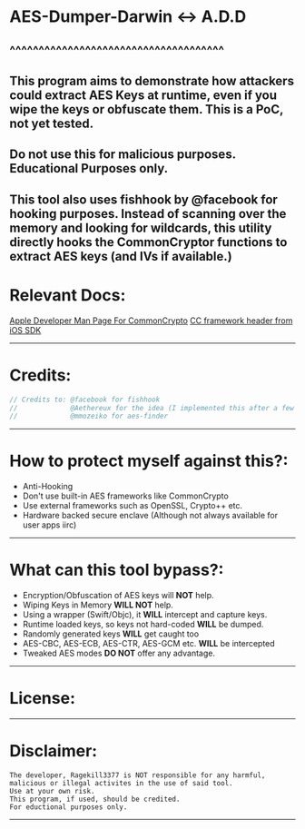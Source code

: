 # **AES-Dumper-Darwin** <-> **A.D.D**
^^^^^^^^^^^^^^^^^^^^^^^^^^^^^^^^^^^^^
--------------------------------------------------------------------
This program aims to demonstrate how attackers could extract AES
Keys at runtime, even if you wipe the keys or obfuscate them.
This is a PoC, not yet tested.
--------------------------------------------------------------------
Do not use this for malicious purposes.
Educational Purposes only.
--------------------------------------------------------------------
This tool also uses fishhook by @facebook for hooking purposes.
Instead of scanning over the memory and looking for wildcards,
this utility **directly hooks the CommonCryptor functions to extract
AES keys (and IVs if available.)**
--------------------------------------------------------------------

# **Relevant Docs**:
[Apple Developer Man Page For CommonCrypto](https://developer.apple.com/library/archive/documentation/System/Conceptual/ManPages_iPhoneOS/man3/CCCrypt.3cc.html)
[CC framework header from iOS SDK](https://github.com/xybp888/iOS-SDKs/blob/4c6806ebec5353f202a8e39dafba158d52f057e4/iPhoneOS18.1.sdk/usr/include/CommonCrypto/CommonCryptor.h)

--------------------------------------------------------------------
# **Credits**:
```c
// Credits to: @facebook for fishhook
//             @Aethereux for the idea (I implemented this after a few weeks, lol)
//             @mmozeiko for aes-finder
```
----------------------------------------------------------------------

# **How to protect myself against this?**:
* Anti-Hooking
* Don't use built-in AES frameworks like CommonCrypto
* Use external frameworks such as OpenSSL, Crypto++ etc.
* Hardware backed secure enclave (Although not always available for user apps iirc)
----------------------------------------------------------------------

# **What can this tool bypass?**:
* Encryption/Obfuscation of AES keys will **NOT** help.
* Wiping Keys in Memory **WILL NOT** help.
* Using a wrapper (Swift/Objc), it **WILL** intercept and capture keys.
* Runtime loaded keys, so keys not hard-coded **WILL** be dumped.
* Randomly generated keys **WILL** get caught too
* AES-CBC, AES-ECB, AES-CTR, AES-GCM etc. **WILL** be intercepted
* Tweaked AES modes **DO NOT** offer any advantage.
----------------------------------------------------------------------
# **License**:

----------------------------------------------------------------------
# **Disclaimer**:
```
The developer, Ragekill3377 is NOT responsible for any harmful, malicious or illegal activites in the use of said tool.
Use at your own risk.
This program, if used, should be credited.
For eductional purposes only.
```
----------------------------------------------------------------------

